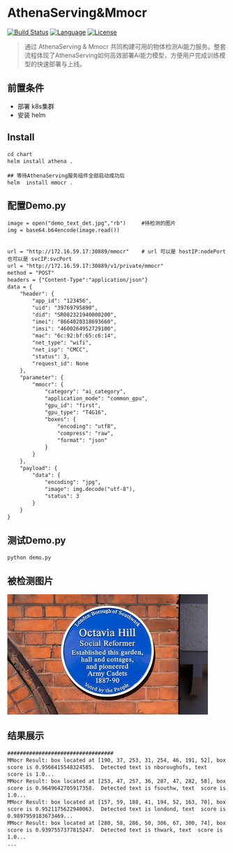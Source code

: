 # AthenaServing&Mmocr
[![Build Status](https://travis-ci.com/xfyun/AthenaServing.svg?branch=master)](https://travis-ci.com/xfyun/AthenaServing)
[![Language](https://img.shields.io/badge/Language-Go-blue.svg)](https://golang.org/)
[![License](https://img.shields.io/badge/License-Apache%202.0-blue.svg)](https://github.com/xfyun/AthenaServing/blob/master/LICENSE)

>通过 AthenaServing & Mmocr 共同构建可用的物体检测Ai能力服务。整套流程体现了AthenaServing如何高效部署Ai能力模型，方便用户完成训练模型的快速部署与上线。

## 前置条件
 - 部署 k8s集群
 - 安装 helm

## Install 
```
cd chart
helm install athena . 

## 等待AthenaServing服务组件全部启动成功后
helm  install mmocr .
```


## 配置Demo.py

```
image = open("demo_text_det.jpg","rb")     #待检测的图片
img = base64.b64encode(image.read())


url = "http://172.16.59.17:30889/mmocr"    # url 可以是 hostIP:nodePort 也可以是 svcIP:svcPort   
url = "http://172.16.59.17:30889/v1/private/mmocr"
method = "POST"
headers = {"Content-Type":"application/json"}
data = {
    "header": {
        "app_id": "123456",
        "uid": "39769795890",
        "did": "SR082321940000200",
        "imei": "8664020318693660",
        "imsi": "4600264952729100",
        "mac": "6c:92:bf:65:c6:14",
        "net_type": "wifi",
        "net_isp": "CMCC",
        "status": 3,
        "request_id": None
    },
    "parameter": {
        "mmocr": {
            "category": "ai_category",
            "application_mode": "common_gpu",
            "gpu_id": "first",
            "gpu_type": "T4G16",
            "boxes": {
                "encoding": "utf8",
                "compress": "raw",
                "format": "json"
            }
        }
    },
    "payload": {
        "data": {
            "encoding": "jpg",
            "image": img.decode("utf-8"),
            "status": 3
        }
    }
}

```


## 测试Demo.py
```
python demo.py
```

## 被检测图片
![img](chart/mmocr_ase/demo_text_det.jpg)
## 结果展示

```
##################################
MMocr Result: box located at [190, 37, 253, 31, 254, 46, 191, 52], box score is 0.9566415548324585.  Detected text is nboroughofs, text  score is 1.0...
MMocr Result: box located at [253, 47, 257, 36, 287, 47, 282, 58], box score is 0.9649642705917358.  Detected text is fsouthw, text  score is 1.0...
MMocr Result: box located at [157, 59, 188, 41, 194, 52, 163, 70], box score is 0.9521175622940063.  Detected text is londond, text  score is 0.9897959183673469...
MMocr Result: box located at [280, 58, 286, 50, 306, 67, 300, 74], box score is 0.9397557377815247.  Detected text is thwark, text  score is 1.0...
...
```

